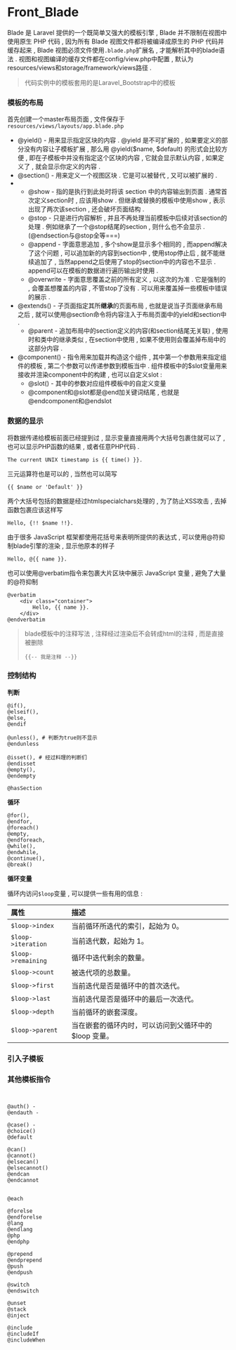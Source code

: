 # Front\_Blade

Blade 是 Laravel 提供的一个既简单又强大的模板引擎 , Blade 并不限制在视图中使用原生 PHP 代码 , 因为所有 Blade 视图文件都将被编译成原生的 PHP 代码并缓存起来 , Blade 视图必须文件使用`.blade.php`扩展名 , 才能解析其中的blade语法 . 视图和视图编译的缓存文件都在config/view.php中配置 , 默认为resources/views和storage/framework/views路径 .

> 代码实例中的模板套用的是Laravel\_Bootstrap中的模板

### 模板的布局

首先创建一个master布局页面 , 文件保存于`resources/views/layouts/app.blade.php`

* @yield\(\) - 用来显示指定区块的内容 . @yield 是不可扩展的 , 如果要定义的部分没有内容让子模板扩展 , 那么用 @yield\($name, $default\) 的形式会比较方便 , 即在子模板中并没有指定这个区块的内容 , 它就会显示默认内容 , 如果定义了 , 就会显示你定义的内容 . 
* @section\(\) - 用来定义一个视图区块 . 它是可以被替代 , 又可以被扩展的 . 
* * @show - 指的是执行到此处时将该 section 中的内容输出到页面 . 通常首次定义section时 , 应该用show . 但继承或替换的模板中使用show , 表示出现了两次该section , 还会破坏页面结构 . 
  * @stop - 只是进行内容解析 , 并且不再处理当前模板中后续对该section的处理 . 例如继承了一个@stop结尾的section , 则什么也不会显示 . \(@endsection与@stop全等===\)
  * @append - 字面意思追加 , 多个show是显示多个相同的 , 而append解决了这个问题 , 可以追加新的内容到section中 , 使用stop停止后 , 就不能继续追加了 , 当然append之后使用了stop的section中的内容也不显示 . append可以在模板的数据进行遍历输出时使用 . 
  * @overwrite - 字面意思覆盖之前的所有定义 , 以这次的为准 . 它是强制的 , 会覆盖想覆盖的内容 , 不管stop了没有 . 可以用来覆盖掉一些模板中错误的展示 . 
* @extends\(\) - 子页面指定其所**继承**的页面布局 , 也就是说当子页面继承布局之后 , 就可以使用@section命令将内容注入于布局页面中的yield和section中 . 
  * @parent - 追加布局中的section定义的内容\(和section结尾无关联\) , 使用时和类中的继承类似 , 在section中使用 , 如果不使用则会覆盖掉布局中的这部分内容 . 
* @component\(\) - 指令用来加载并构造这个组件 , 其中第一个参数用来指定组件的模板 , 第二个参数可以传递参数到模板当中 . 组件模板中的$slot变量用来接收并渲染component中的构建 , 也可以自定义slot : 
  * @slot\(\) - 其中的参数对应组件模板中的自定义变量
  * @component和@slot都是@end加关键词结尾 , 也就是@endcomponent和@endslot

### 数据的显示

将数据传递给模板前面已经提到过 , 显示变量直接用两个大括号包裹住就可以了 , 也可以显示PHP函数的结果 , 或者任意PHP代码 .

```
The current UNIX timestamp is {{ time() }}.
```

三元运算符也是可以的 , 当然也可以简写

```
{{ $name or 'Default' }}
```

两个大括号包括的数据是经过htmlspecialchars处理的 , 为了防止XSS攻击 , 去掉函数包裹应该这样写

```
Hello, {!! $name !!}.
```

由于很多 JavaScript 框架都使用花括号来表明所提供的表达式 , 可以使用@符抑制blade引擎的渲染 , 显示他原本的样子

```
Hello, @{{ name }}.
```

也可以使用@verbatim指令来包裹大片区块中展示 JavaScript 变量 , 避免了大量的@符抑制

```
@verbatim
    <div class="container">
        Hello, {{ name }}.
    </div>
@endverbatim
```

> blade模板中的注释写法 , 注释经过渲染后不会转成html的注释 , 而是直接被删除
>
> ```
> {{-- 我是注释 --}}
> ```

### 控制结构

**判断**

```
@if(),
@elseif(),
@else,
@endif

@unless(), # 判断为true则不显示
@endunless

@isset(), # 经过料理的判断们
@endisset
@empty(),
@endempty

@hasSection
```

**循环**

```
@for(),
@endfor,
@foreach()
@empty,
@endforeach,
@while(),
@endwhile,
@continue(),
@break()
```

**循环变量**

循环内访问`$loop`变量 , 可以提供一些有用的信息 : 

| 属性 | 描述 |
| :--- | :--- |
| `$loop->index` | 当前循环所迭代的索引，起始为 0。 |
| `$loop->iteration` | 当前迭代数，起始为 1。 |
| `$loop->remaining` | 循环中迭代剩余的数量。 |
| `$loop->count` | 被迭代项的总数量。 |
| `$loop->first` | 当前迭代是否是循环中的首次迭代。 |
| `$loop->last` | 当前迭代是否是循环中的最后一次迭代。 |
| `$loop->depth` | 当前循环的嵌套深度。 |
| `$loop->parent` | 当在嵌套的循环内时，可以访问到父循环中的 $loop 变量。 |

### 引入子模板



### 其他模板指令

```


@auth() - 
@endauth - 

@case() - 
@choice()
@default

@can()
@cannot()
@elsecan()
@elsecannot()
@endcan
@endcannot


@each

@forelse
@endforelse
@lang
@endlang
@php
@endphp

@prepend
@endprepend
@push
@endpush

@switch
@endswitch

@unset
@stack
@inject

@include
@includeIf
@includeWhen
```



